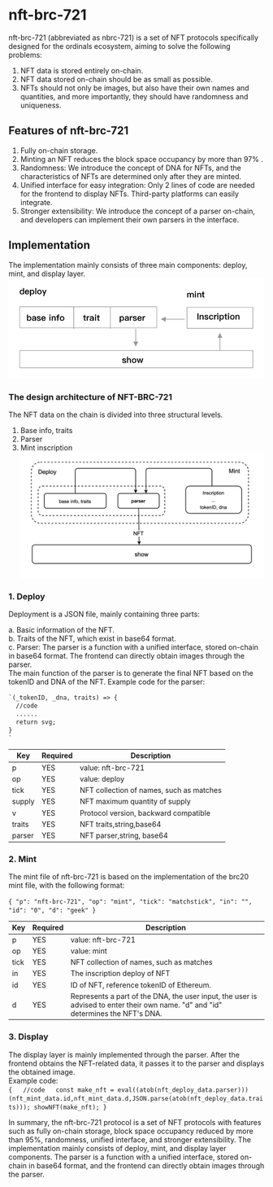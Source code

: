 # nft-brc-721

nft-brc-721 (abbreviated as nbrc-721) is a set of NFT protocols specifically designed for the ordinals ecosystem, aiming to solve the following problems:

1. NFT data is stored entirely on-chain.
2. NFT data stored on-chain should be as small as possible.
3. NFTs should not only be images, but also have their own names and quantities, and more importantly, they should have randomness and uniqueness.

## Features of nft-brc-721

1. Fully on-chain storage.
2. Minting an NFT reduces the block space occupancy by more than 97% .
3. Randomness: We introduce the concept of DNA for NFTs, and the characteristics of NFTs are determined only after they are minted.
4. Unified interface for easy integration: Only 2 lines of code are needed for the frontend to display NFTs. Third-party platforms can easily integrate.
5. Stronger extensibility: We introduce the concept of a parser on-chain, and developers can implement their own parsers in the interface.

## Implementation

The implementation mainly consists of three main components: deploy, mint, and display layer.
![NFT-BRC-721](./images/nbrc-721.png "NFT-BRC-721")


### The design architecture of NFT-BRC-721
The NFT data on the chain is divided into three structural levels.
1. Base info, traits  
2. Parser
3. Mint inscription
![NFT-BRC-721](./images/structure.png "NFT-BRC-721")


### 1. Deploy

Deployment is a JSON file, mainly containing three parts:

   a. Basic information of the NFT.  
   b. Traits of the NFT, which exist in base64 format.  
   c. Parser: The parser is a function with a unified interface, stored on-chain in base64 format. The frontend can directly obtain images through the parser.  
   The main function of the parser is to generate the final NFT based on the tokenID and DNA of the NFT. Example code for the parser:  
    
    `(_tokenID, _dna, traits) => {  
      //code  
      ......  
      return svg;  
    }
    `

| Key         | Required | Description                                                  |
| ----------- | -------- | ------------------------------------------------------------ |
| p           | YES      | value: nft-brc-721 |
| op          | YES      | value: deploy |
| tick        | YES      | NFT collection of names, such as matches |
| supply      | YES      | NFT maximum quantity of supply |
| v           | YES      | Protocol version, backward compatible |
| traits      | YES      | NFT traits,string,base64 |
| parser      | YES      | NFT parser,string, base64 |



### 2. Mint

The mint file of nft-brc-721 is based on the implementation of the brc20 mint file, with the following format:

`{
"p": "nft-brc-721",
"op": "mint",
"tick": "matchstick",
"in": "",
"id": "0",
"d": "geek"
}`  

| Key         | Required | Description                                                  |
| ----------- | -------- | ------------------------------------------------------------ |
| p           | YES      | value: nft-brc-721 |
| op          | YES      | value: mint |
| tick        | YES      | NFT collection of names, such as matches |
| in          | YES      | The inscription deploy of NFT |
| id          | YES      | ID of NFT, reference tokenID of Ethereum. |
| d           | YES      | Represents a part of the DNA, the user input, the user is advised to enter their own name. "d" and "id" determines the NFT's DNA. |


### 3. Display

The display layer is mainly implemented through the parser. After the frontend obtains the NFT-related data, it passes it to the parser and displays the obtained image.  
Example code:  
`{  
    //code  
    const make_nft = eval((atob(nft_deploy_data.parser)))(nft_mint_data.id,nft_mint_data.d,JSON.parse(atob(nft_deploy_data.traits)));
    showNFT(make_nft);
}
`  
  
  
In summary, the nft-brc-721 protocol is a set of NFT protocols with features such as fully on-chain storage, block space occupancy reduced by more than 95%, randomness, unified interface, and stronger extensibility. The implementation mainly consists of deploy, mint, and display layer components. The parser is a function with a unified interface, stored on-chain in base64 format, and the frontend can directly obtain images through the parser.
